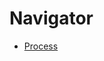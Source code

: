 # Navigator

* [Process](https://github.com/vnfdusdl/computer-science/tree/main/OperatingSystem/Process)
